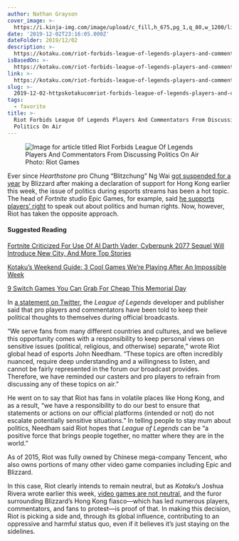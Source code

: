 ```yaml
---
author: Nathan Grayson
cover_image: >-
  https://i.kinja-img.com/image/upload/c_fill,h_675,pg_1,q_80,w_1200/lixljq9hgsx9ats0t0bh.jpg
date: '2019-12-02T23:16:05.000Z'
dateFolder: 2019/12/02
description: >-
  https://kotaku.com/riot-forbids-league-of-legends-players-and-commentators-1838978263
isBasedOn: >-
  https://kotaku.com/riot-forbids-league-of-legends-players-and-commentators-1838978263
link: >-
  https://kotaku.com/riot-forbids-league-of-legends-players-and-commentators-1838978263
slug: >-
  2019-12-02-httpskotakucomriot-forbids-league-of-legends-players-and-commentators-1838978263
tags:
  - favorite
title: >-
  Riot Forbids League Of Legends Players And Commentators From Discussing
  Politics On Air
---
```

<figure data-format="jpg" data-height="1093" data-hide="false" data-id="lixljq9hgsx9ats0t0bh" data-lightbox="true" data-recommend-id="image://lixljq9hgsx9ats0t0bh" data-recommended="true" data-width="1920"><picture><source media="(max-width: 37.31em)" srcset="https://i.kinja-img.com/image/upload/c_fit,q_60,w_645/lixljq9hgsx9ats0t0bh.jpg" type="image/jpeg"/><source media="(min-width: 37.37em)" srcset="https://i.kinja-img.com/image/upload/c_fit,q_60,w_1315/lixljq9hgsx9ats0t0bh.jpg" type="image/jpeg"/><img alt="Image for article titled Riot Forbids League Of Legends Players And Commentators From Discussing Politics On Air" data-alt="Image for article titled Riot Forbids League Of Legends Players And Commentators From Discussing Politics On Air" data-anim-src="" data-chomp-id="lixljq9hgsx9ats0t0bh" data-format="jpg" data-height="1093" src="https://i.kinja-img.com/image/upload/c_fit,q_60,w_645/lixljq9hgsx9ats0t0bh.jpg"/></picture><figcaption>Photo: Riot Games</figcaption></figure>
<p>Ever since <em>Hearthstone </em>pro Chung “Blitzchung” Ng Wai <a data-ga='[["Embedded Url","Internal link","https://kotaku.com/blizzard-suspends-hearthstone-player-for-hong-kong-supp-1838864961",{"metric25":1}]]' href="https://kotaku.com/blizzard-suspends-hearthstone-player-for-hong-kong-supp-1838864961">got suspended for a year</a> by Blizzard after making a declaration of support for Hong Kong earlier this week, the issue of politics during esports streams has been a hot topic. The head of <em>Fortnite </em>studio Epic Games, for example, said <a data-ga='[["Embedded Url","External link","https://twitter.com/TimSweeneyEpic/status/1181933071760789504",{"metric25":1}]]' href="https://twitter.com/TimSweeneyEpic/status/1181933071760789504">he supports players’ right</a> to speak out about politics and human rights. Now, however, Riot has taken the opposite approach.</p>
<h4>Suggested Reading</h4>
<p><a data-ga='[["Gateway Click: Suggested Stories  | labeled","inset post click - 0","/gateway/fortnite-darth-vader-ai-cyberpunk-2077-sequel-news-1851782185",{"metric19":1}]]' href="https://kotaku.com/gateway/fortnite-darth-vader-ai-cyberpunk-2077-sequel-news-1851782185">Fortnite Criticized For Use Of AI Darth Vader, Cyberpunk 2077 Sequel Will Introduce New City, And More Top Stories</a></p>
<p><a data-ga='[["Gateway Click: Suggested Stories  | labeled","inset post click - 1","/gateway/kotaku-games-to-play-bionic-bay-sleeper-metroid-prime-1851782270",{"metric19":1}]]' href="https://kotaku.com/gateway/kotaku-games-to-play-bionic-bay-sleeper-metroid-prime-1851782270">Kotaku’s Weekend Guide: 3 Cool Games We’re Playing After An Impossible Week</a></p>
<p><a data-ga='[["Gateway Click: Suggested Stories  | labeled","inset post click - 2","/gateway/cheap-switch-sale-witcher-3-doom-sea-stars-dragon-quest-1851782234",{"metric19":1}]]' href="https://kotaku.com/gateway/cheap-switch-sale-witcher-3-doom-sea-stars-dragon-quest-1851782234">9 Switch Games You Can Grab For Cheap This Memorial Day</a></p>
<p>In <a data-ga='[["Embedded Url","External link","https://twitter.com/lolesports/status/1182711322791698432",{"metric25":1}]]' href="https://twitter.com/lolesports/status/1182711322791698432">a statement on Twitter</a>, the <em>League of Legends</em> developer and publisher said that pro players and commentators have been told to keep their political thoughts to themselves during official broadcasts.</p>
<p>“We serve fans from many different countries and cultures, and we believe this opportunity comes with a responsibility to keep personal views on sensitive issues (political, religious, and otherwise) separate,” wrote Riot global head of esports John Needham. “These topics are often incredibly nuanced, require deep understanding and a willingness to listen, and cannot be fairly represented in the forum our broadcast provides. Therefore, we have reminded our casters and pro players to refrain from discussing any of these topics on air.”</p>
<p>He went on to say that Riot has fans in volatile places like Hong Kong, and as a result, “we have a responsibility to do our best to ensure that statements or actions on our official platforms (intended or not) do not escalate potentially sensitive situations.” In telling people to stay mum about politics, Needham said Riot hopes that <em>League of Legends</em> can be “a positive force that brings people together, no matter where they are in the world.”</p>
<p>As of 2015, Riot was fully owned by Chinese mega-company Tencent, who also owns portions of many other video game companies including Epic and Blizzard.</p>
<p>In this case, Riot clearly intends to remain neutral, but as <em>Kotaku</em>’s Joshua Rivera wrote earlier this week, <a data-ga='[["Embedded Url","Internal link","https://kotaku.com/blizzards-hong-kong-missteps-prove-video-games-arent-ne-1838913631",{"metric25":1}]]' href="https://kotaku.com/blizzards-hong-kong-missteps-prove-video-games-arent-ne-1838913631">video games are not neutral</a>, and the furor surrounding Blizzard’s Hong Kong fiasco—which has led numerous players, commentators, and fans to protest—is proof of that. In making this decision, Riot is picking a side and, through its global influence, contributing to an oppressive and harmful status quo, even if it believes it’s just staying on the sidelines.</p>
